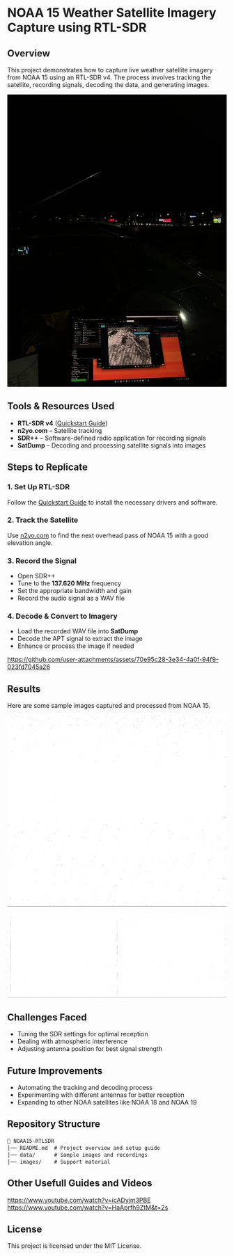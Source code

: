 # NOAA 15 Weather Satellite Imagery Capture using RTL-SDR

## Overview
This project demonstrates how to capture live weather satellite imagery from NOAA 15 using an RTL-SDR v4. The process involves tracking the satellite, recording signals, decoding the data, and generating images.

![Setup used](images/setup.jpg)

## Tools & Resources Used
- **RTL-SDR v4** ([Quickstart Guide](https://www.rtl-sdr.com/qsg))
- **n2yo.com** – Satellite tracking
- **SDR++** – Software-defined radio application for recording signals
- **SatDump** – Decoding and processing satellite signals into images

## Steps to Replicate
### 1. Set Up RTL-SDR
Follow the [Quickstart Guide](https://www.rtl-sdr.com/qsg) to install the necessary drivers and software.

### 2. Track the Satellite
Use [n2yo.com](https://www.n2yo.com) to find the next overhead pass of NOAA 15 with a good elevation angle.

### 3. Record the Signal
- Open SDR++
- Tune to the **137.620 MHz** frequency
- Set the appropriate bandwidth and gain
- Record the audio signal as a WAV file

### 4. Decode & Convert to Imagery
- Load the recorded WAV file into **SatDump**
- Decode the APT signal to extract the image
- Enhance or process the image if needed

https://github.com/user-attachments/assets/70e95c28-3e34-4a0f-94f9-023fd7045a26

## Results
Here are some sample images captured and processed from NOAA 15.

![NOAA 15 Sample Image](/data/avhrr_3_APT_channel_B_corrected.png)

![NOAA 15 RAW Image](data/raw_sync.png)

## Challenges Faced
- Tuning the SDR settings for optimal reception
- Dealing with atmospheric interference
- Adjusting antenna position for best signal strength

## Future Improvements
- Automating the tracking and decoding process
- Experimenting with different antennas for better reception
- Expanding to other NOAA satellites like NOAA 18 and NOAA 19

## Repository Structure
```
📂 NOAA15-RTLSDR
│── README.md  # Project overview and setup guide
│── data/      # Sample images and recordings
│── images/    # Support material
```

## Other Usefull Guides and Videos
https://www.youtube.com/watch?v=icADyjm3PBE
https://www.youtube.com/watch?v=HaAprfh9ZtM&t=2s

## License
This project is licensed under the MIT License.

